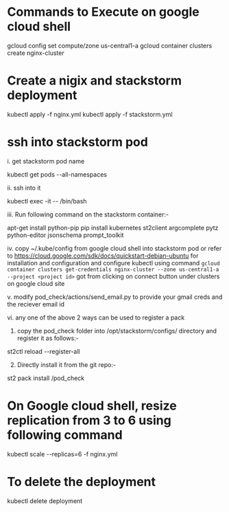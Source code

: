 # Commands to Execute on google cloud shell

gcloud config set compute/zone us-central1-a
gcloud container clusters create nginx-cluster

# Create a nigix and stackstorm deployment

kubectl apply -f nginx.yml
kubectl apply -f stackstorm.yml

# ssh into stackstorm pod

i. get stackstorm pod name

kubectl get pods --all-namespaces

ii. ssh into it

kubectl exec -it <pod name> -- /bin/bash 

iii. Run following command on the stackstorm container:-

apt-get install python-pip
pip install kubernetes st2client argcomplete pytz python-editor jsonschema prompt_toolkit

iv. copy ~/.kube/config from google cloud shell into stackstorm pod or refer to https://cloud.google.com/sdk/docs/quickstart-debian-ubuntu for installation and configuration and configure kubectl using command `gcloud container clusters get-credentials nginx-cluster --zone us-central1-a --project <project id>` got from clicking on connect button under clusters on google cloud site

v. modify pod_check/actions/send_email.py to provide your gmail creds and the reciever email id

vi. any one of the above 2 ways can be used to register a pack

1. copy the pod_check folder into /opt/stackstorm/configs/ directory and register it as follows:-

st2ctl reload --register-all

2. Directly install it from the git repo:-

st2 pack install <path to pod_check folder>/pod_check

# On Google cloud shell, resize replication from 3 to 6 using following command

kubectl scale --replicas=6 -f nginx.yml

# To delete the deployment

kubectl delete deployment <deployment name>
